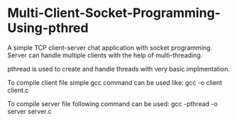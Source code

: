 # Multi-Client-Socket-Programming-Using-pthred

A simple TCP client-server chat application with socket programming. 
Server can handle multiple clients with the help of multi-threading.

pthread is used to create and handle threads with very basic implmentation.

To compile client file simple gcc command can be used like: 
gcc -o client client.c

To compile server file following command can be used:
gcc -pthread -o server server.c
